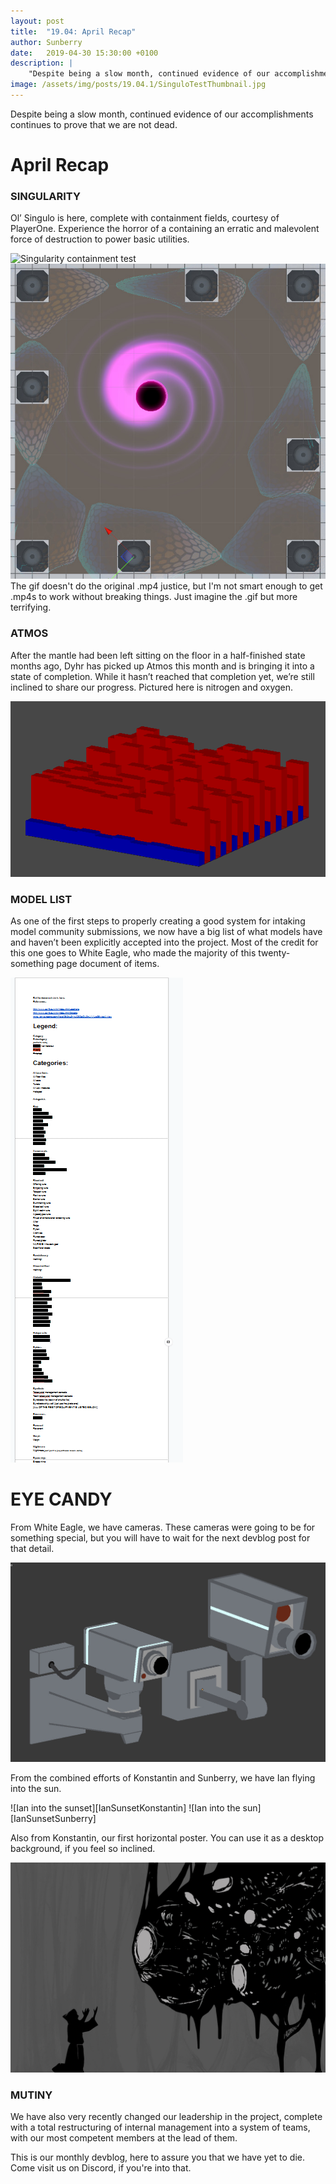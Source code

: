 ```yaml
---
layout: post
title:  "19.04: April Recap"
author: Sunberry
date:   2019-04-30 15:30:00 +0100
description: |
    "Despite being a slow month, continued evidence of our accomplishments continues to prove that we are not dead."
image: /assets/img/posts/19.04.1/SinguloTestThumbnail.jpg
---
```



Despite being a slow month, continued evidence of our accomplishments continues to prove that we are not dead.

# April Recap

### SINGULARITY
Ol’ Singulo is here, complete with containment fields, courtesy of PlayerOne. Experience the horror of a containing an erratic and malevolent force of destruction to power basic utilities.

![Singularity containment test][SinguloTest]
![Singlarity bird's eye][SinguloBirdseye]
The gif doesn't do the original .mp4 justice, but I'm not smart enough to get .mp4s to work without breaking things. Just imagine the .gif but more terrifying.

### ATMOS
After the mantle had been left sitting on the floor in a half-finished state months ago, Dyhr has picked up Atmos this month and is bringing it into a state of completion. While it hasn’t reached that completion yet, we’re still inclined to share our progress. Pictured here is nitrogen and oxygen.

![Atmos Test][AtmosTest]

### MODEL LIST
As one of the first steps to properly creating a good system for intaking model community submissions, we now have a big list of what models have and haven’t been explicitly accepted into the project. Most of the credit for this one goes to White Eagle, who made the majority of this twenty-something page document of items.

![A terrifyingly long gif of a scrolling model list][ModelList]


# EYE CANDY

From White Eagle, we have cameras. These cameras were going to be for something special, but you will have to wait for the next devblog post for that detail.

![Two pretty, fully rigged cameras.][Cameras]

From the combined efforts of Konstantin and Sunberry, we have Ian flying into the sun.
<div class='horizontal-2' markdown='1'>
![Ian into the sunset][IanSunsetKonstantin]
![Ian into the sun][IanSunsetSunberry]
</div>

Also from Konstantin, our first horizontal poster. You can use it as a desktop background, if you feel so inclined.

![Cultist poster][CultistPoster]

### MUTINY
We have also very recently changed our leadership in the project, complete with a total restructuring of internal management into a system of teams, with our most competent members at the lead of them. 


This is our monthly devblog, here to assure you that we have yet to die.
Come visit us on Discord, if you're into that.


[AtmosTest]: /assets/img/posts/19.04.1/AtmosTestApril19.gif
[CultistPoster]: /assets/img/posts/19.04.1/KonstantinCultistPoster.jpg
[IanSunsetKonstantin]: /assets/img/posts/19.04.1/KonstantinIanSunsetPoster.jpg
[ModelList]: /assets/img/posts/19.04.1/ModelListWIP.gif
[SinguloBirdseye]: /assets/img/posts/19.04.1/SinguloTestBirdseye.jpg
[Thumbnail]: /assets/img/posts/19.04.1/SinguloTestThumbnail.jpg
[SinguloUncontained]: /assets/img/posts/19.04.1/SinguloWIPUncontained.gif
[IanSunsetSunberry]: /assets/img/posts/19.04.1/SunberryIanSunsetPoster.jpg
[Cameras]: /assets/img/posts/19.04.1/WhiteEagleCameras.jpg
[SinguloTest]: /assets/img/posts/19.04.1/SinguloTest.gif


